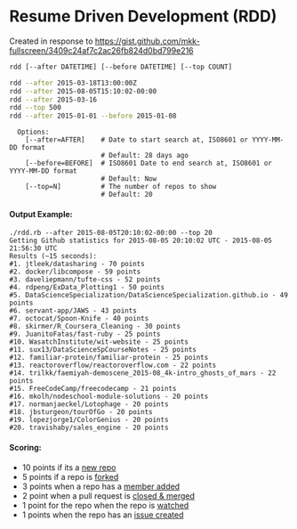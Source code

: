 # Resume Driven Development (RDD)

Created in response to https://gist.github.com/mkk-fullscreen/3409c24af7c2ac26fb824d0bd799e216

``` sh
rdd [--after DATETIME] [--before DATETIME] [--top COUNT]

rdd --after 2015-03-18T13:00:00Z
rdd --after 2015-08-05T15:10:02-00:00
rdd --after 2015-03-16
rdd --top 500
rdd --after 2015-01-01 --before 2015-01-08
```

```
  Options:
    [--after=AFTER]    # Date to start search at, ISO8601 or YYYY-MM-DD format
                       # Default: 28 days ago
    [--before=BEFORE]  # ISO8601 Date to end search at, ISO8601 or YYYY-MM-DD format
                       # Default: Now
    [--top=N]          # The number of repos to show
                       # Default: 20
```

#### Output Example:
```
./rdd.rb --after 2015-08-05T20:10:02-00:00 --top 20
Getting Github statistics for 2015-08-05 20:10:02 UTC - 2015-08-05 21:56:30 UTC
Results (~15 seconds):
#1. jtleek/datasharing - 70 points
#2. docker/libcompose - 59 points
#3. daveliepmann/tufte-css - 52 points
#4. rdpeng/ExData_Plotting1 - 50 points
#5. DataScienceSpecialization/DataScienceSpecialization.github.io - 49 points
#6. servant-app/JAWS - 43 points
#7. octocat/Spoon-Knife - 40 points
#8. skirmer/R_Coursera_Cleaning - 30 points
#9. JuanitoFatas/fast-ruby - 25 points
#10. WasatchInstitute/wit-website - 25 points
#11. sux13/DataScienceSpCourseNotes - 25 points
#12. familiar-protein/familiar-protein - 25 points
#13. reactoroverflow/reactoroverflow.com - 22 points
#14. trilkk/faemiyah-demoscene_2015-08_4k-intro_ghosts_of_mars - 22 points
#15. FreeCodeCamp/freecodecamp - 21 points
#16. mkolh/nodeschool-module-solutions - 20 points
#17. normanjaeckel/Lotophage - 20 points
#18. jbsturgeon/tourOfGo - 20 points
#19. lopezjorge1/ColorGenius - 20 points
#20. travishaby/sales_engine - 20 points
```


#### Scoring:
* 10 points if its a [new repo](https://developer.github.com/v3/activity/events/types/#createevent)
* 5 points if a repo is [forked](https://developer.github.com/v3/activity/events/types/#forkevent)
* 3 points when a repo has a [member added](https://developer.github.com/v3/activity/events/types/#memberevent)
* 2 point when a pull request is [closed & merged](https://developer.github.com/v3/activity/events/types/#pullrequestevent)
* 1 point for the repo when the repo is [watched](https://developer.github.com/v3/activity/events/types/#watchevent)
* 1 points when the repo has an [issue created](https://developer.github.com/v3/activity/events/types/#issuesevent)
